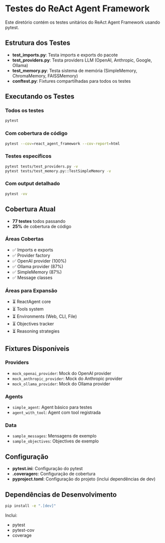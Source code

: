 # Testes do ReAct Agent Framework

Este diretório contém os testes unitários do ReAct Agent Framework usando pytest.

## Estrutura dos Testes

- **test_imports.py**: Testa imports e exports do pacote
- **test_providers.py**: Testa providers LLM (OpenAI, Anthropic, Google, Ollama)
- **test_memory.py**: Testa sistema de memória (SimpleMemory, ChromaMemory, FAISSMemory)
- **conftest.py**: Fixtures compartilhadas para todos os testes

## Executando os Testes

### Todos os testes
```bash
pytest
```

### Com cobertura de código
```bash
pytest --cov=react_agent_framework --cov-report=html
```

### Testes específicos
```bash
pytest tests/test_providers.py -v
pytest tests/test_memory.py::TestSimpleMemory -v
```

### Com output detalhado
```bash
pytest -vv
```

## Cobertura Atual

- **77 testes** todos passando
- **25%** de cobertura de código

### Áreas Cobertas
- ✅ Imports e exports
- ✅ Provider factory
- ✅ OpenAI provider (100%)
- ✅ Ollama provider (87%)
- ✅ SimpleMemory (87%)
- ✅ Message classes

### Áreas para Expansão
- ⏳ ReactAgent core
- ⏳ Tools system
- ⏳ Environments (Web, CLI, File)
- ⏳ Objectives tracker
- ⏳ Reasoning strategies

## Fixtures Disponíveis

### Providers
- `mock_openai_provider`: Mock do OpenAI provider
- `mock_anthropic_provider`: Mock do Anthropic provider
- `mock_ollama_provider`: Mock do Ollama provider

### Agents
- `simple_agent`: Agent básico para testes
- `agent_with_tool`: Agent com tool registrada

### Data
- `sample_messages`: Mensagens de exemplo
- `sample_objectives`: Objectives de exemplo

## Configuração

- **pytest.ini**: Configuração do pytest
- **.coveragerc**: Configuração de cobertura
- **pyproject.toml**: Configuração do projeto (inclui dependências de dev)

## Dependências de Desenvolvimento

```bash
pip install -e ".[dev]"
```

Inclui:
- pytest
- pytest-cov
- coverage
